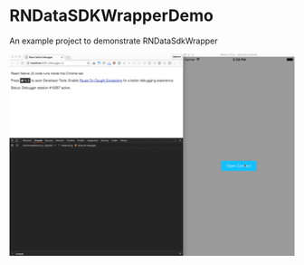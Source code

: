 # RNDataSDKWrapperDemo

An example project to demonstrate RNDataSdkWrapper

![alt tag](https://github.com/LynxITDigital/Screenshots/blob/master/RN%20Contacts%20Wrapper%20example.gif)